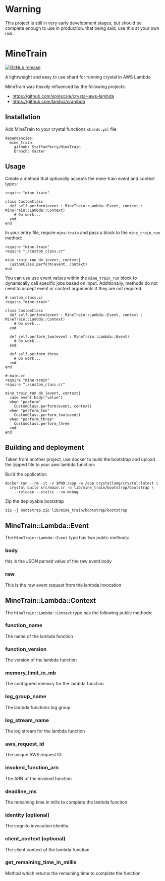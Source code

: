 # Warning
This project is still in very early development stages, but should be complete enough to use in production. that being said, use this at your own risk.

# MineTrain
[![GitHub release](https://img.shields.io/github/release/SteffanPerry/MineTrain.svg)](https://github.com/SteffanPerry/MineTrain/releases)


A lightweight and easy to use shard for running crystal in AWS Lambda

MineTrain was heavily influenced by the following projects:
  - https://github.com/spinscale/crystal-aws-lambda
  - https://github.com/lambci/crambda

## Installation
Add MineTrain to your crystal functions `shards.yml` file

```
dependencies:
  mine_train:
    github: SteffanPerry/MineTrain
    branch: master
```

## Usage
Create a method that optionally accepts the mine-train event and context types:

```
require "mine-train"

class CustomClass
  def self.perform(event : MineTrain::Lambda::Event, context : MineTrain::Lambda::Context)
    # Do work...
  end
end
```

In your entry file, require `mine-train` and pass a block to the `mine_train_run` method:

```
require "mine-train"
require "./custom_class.cr"

mine_train_run do |event, context|
  CustomClass.perform(event, context)
end
```

You can use use event values within the `mine_train_run` block to dynamically call specific jobs based on input. Additionally, methods do not need to accept event or context arguments if they are not required.

```
# custom_class.cr
require "mine-train"

class CustomClass
  def self.perform(event : MineTrain::Lambda::Event, context : MineTrain::Lambda::Context)
    # Do work...
  end

  def self.perform_two(event : MineTrain::Lambda::Event)
    # Do work...
  end

  def self.perform_three
    # Do work...
  end
end
```

```
# main.cr
require "mine-train"
require "./custom_class.cr"

mine_train_run do |event, context|
  case event.body["value"]
  when "perform"
    CustomClass.perform(event, context)
  when "perform_two"
    CustomClass.perform_two(event)
  when "perform_three"
    CustomClass.perform_three
  end
end
```

## Building and deployment
Taken from another project, use docker to build the bootstrap and upload the zipped file to your aws lambda function:

Build the application
```
docker run --rm -it -v $PWD:/app -w /app crystallang/crystal:latest \
  crystal build src/main.cr -o lib/mine_train/bootstrap/bootstrap \
    --release --static --no-debug
```

Zip the deployable bootstrap
```
zip -j bootstrap.zip lib/mine_train/bootstrap/bootstrap
```

## MineTrain::Lambda::Event
The `MineTrain::Lambda::Event` type has two public methods:

### body
this is the JSON parsed value of the raw event.body

### raw
This is the raw event request from the lambda invocation

## MineTrain::Lambda::Context
The `MineTrain::Lambda::Context` type has the following public methods:

### function_name
The name of the lambda function

### function_version
The version of the lambda function

### memory_limit_in_mb
The configured memory for the lambda function

### log_group_name
The lambda functions log group

### log_stream_name
The log stream for the lambda function

### aws_request_id
The unique AWS request ID

### invoked_function_arn
The ARN of the invoked function

### deadline_ms
The remaining time in mills to complete the lambda function

### identity (optional)
The cognito invocation identity

### client_context (optional)
The client context of the lambda function

### get_remaining_time_in_millis
Method which returns the remaining time to complete the function
